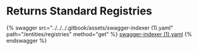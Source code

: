 # Returns Standard Registries

{% swagger src="../../../.gitbook/assets/swagger-indexer (1).yaml" path="/entities/registries" method="get" %}
[swagger-indexer (1).yaml](<../../../.gitbook/assets/swagger-indexer (1).yaml>)
{% endswagger %}
